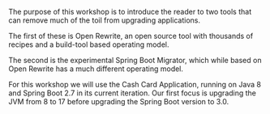 The purpose of this workshop is to introduce the reader to two tools that can remove much of the toil from upgrading applications.

The first of these is Open Rewrite, an open source tool with thousands of recipes and a build-tool based operating model.

The second is the experimental Spring Boot Migrator, which while based on Open Rewrite has a much different operating model.

For this workshop we will use the Cash Card Application, running on Java 8 and Spring Boot 2.7 in its current iteration. Our first focus is upgrading the JVM from 8 to 17 before upgrading the Spring Boot version to 3.0.
